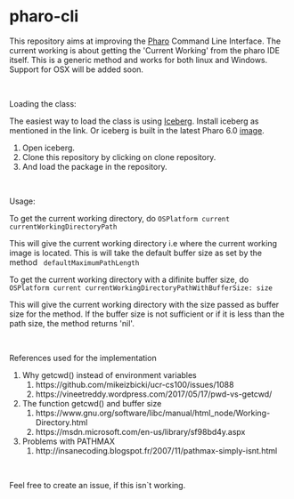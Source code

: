 # pharo-cli

<p>This repository aims at improving the <a href="http://pharo.org">Pharo</a>&nbsp;Command Line Interface. The current working is about getting the 'Current Working' from the pharo IDE itself. This is a generic method and works for both linux and Windows. Support for OSX will be added soon.&nbsp;</p>
<p>&nbsp;</p>
<p>Loading the class:</p>
<p>The easiest way to load the class is using&nbsp;<a href="https://github.com/pharo-vcs/iceberg/">Iceberg</a>. Install iceberg as mentioned in the link. Or iceberg is built in the latest Pharo 6.0 <a href="http://files.pharo.org/image/60/latest.zip">image</a>.&nbsp;</p>
<ol>
<li>Open iceberg.</li>
<li>Clone this repository by clicking on clone repository.</li>
<li>And load the package in the repository.</li>
</ol>
<p>&nbsp;</p>
<p>Usage:</p>
<p>To get the current working directory, do <code>OSPlatform current currentWorkingDirectoryPath</code></p>
<p>This will give the current working directory i.e where the current working image is located. This is will take the default buffer size as set by the method <code> defaultMaximumPathLength </code> &nbsp;</p>
<p>To get the current working directory with a difinite buffer size, do <code>OSPlatform current currentWorkingDirectoryPathWithBufferSize: size</code></p>
<p>This will give the current working directory with the size passed as buffer size for the method. If the buffer size is not sufficient or if it is less than the path size, the method returns 'nil'.  &nbsp;</p>
<p>&nbsp;</p>
<p>References used for the implementation </p>
<ol>
<li>Why getcwd() instead of environment variables <ol> <li> https://github.com/mikeizbicki/ucr-cs100/issues/1088</li> <li>https://vineetreddy.wordpress.com/2017/05/17/pwd-vs-getcwd/ </li></ol> </li>
<li> The function getcwd() and buffer size <ol> <li>https://www.gnu.org/software/libc/manual/html_node/Working-Directory.html</li>
<li>https://msdn.microsoft.com/en-us/library/sf98bd4y.aspx</li></ol>
<li>Problems with PATHMAX <ol> <li>http://insanecoding.blogspot.fr/2007/11/pathmax-simply-isnt.html </li></ol> </li>  
</ol>
<p>&nbsp;</p>
<p>Feel free to create an issue, if this isn`t working.</p>
